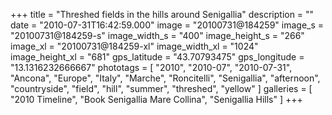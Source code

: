 +++
title = "Threshed fields in the hills around Senigallia"
description = ""
date = "2010-07-31T16:42:59.000"
image = "20100731@184259"
image_s = "20100731@184259-s"
image_width_s = "400"
image_height_s = "266"
image_xl = "20100731@184259-xl"
image_width_xl = "1024"
image_height_xl = "681"
gps_latitude = "43.70793475"
gps_longitude = "13.1316232666667"
phototags = [ "2010", "2010-07", "2010-07-31", "Ancona", "Europe", "Italy", "Marche", "Roncitelli", "Senigallia", "afternoon", "countryside", "field", "hill", "summer", "threshed", "yellow" ]
galleries = [ "2010 Timeline", "Book Senigallia Mare Collina", "Senigallia Hills" ]
+++
